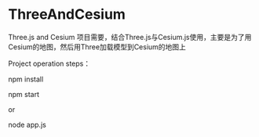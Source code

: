 # ThreeAndCesium
Three.js and Cesium
项目需要，结合Three.js与Cesium.js使用，主要是为了用Cesium的地图，然后用Three加载模型到Cesium的地图上

Project operation steps：

npm install

npm start  

or

node app.js
